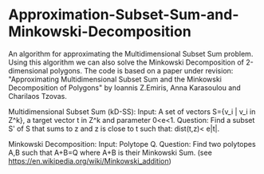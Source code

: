 # Approximation-Subset-Sum-and-Minkowski-Decomposition

An algorithm for approximating the Multidimensional Subset Sum problem. 
Using this algorithm we can also solve the Minkowski Decomposition of 2-dimensional polygons.
The code is based on a paper under revision: "Approximating Multidimensional Subset Sum and the Minkowski Decomposition of Polygons" by Ioannis Z.Emiris, Anna Karasoulou and Charilaos Tzovas.

Multidimensional Subset Sum (kD-SS):
Input: A set of vectors S={v_i | v_i in Z^k}, a target vector t in Z^k and parameter 0<e<1.
Question: Find a subset S' of S that sums to z and z is close to t such that: dist(t,z)< e|t|.

Minkowski Decomposition:
Input: Polytope Q.
Question: Find two polytopes A,B such that A+B=Q where A+B is their Minkowski Sum.
(see https://en.wikipedia.org/wiki/Minkowski_addition)
